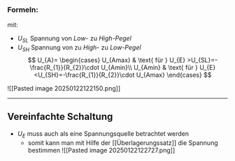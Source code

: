 ### Formeln:
mit: 
- $U_{SL}$ Spannung von *Low-* zu *High-Pegel*
- $U_{SH}$ Spannung von zu *High-* zu *Low-Pegel*
$$
U_{A}=
\begin{cases}
U_{Amax} & \text{ für } U_{E} >U_{SL}=-\frac{R_{1}}{R_{2}}\cdot U_{Amin}\\
U_{Amin} & \text{ für } U_{E} <U_{SH}=-\frac{R_{1}}{R_{2}}\cdot U_{Amax}
\end{cases}
$$


![[Pasted image 20250122122150.png]]

---
## Vereinfachte Schaltung 
- $U_{E}$ muss auch als eine Spannungsquelle betrachtet werden 
	- somit kann man mit Hilfe der [[Überlagerungssatz]] die Spannung bestimmen 
![[Pasted image 20250122122727.png]]
